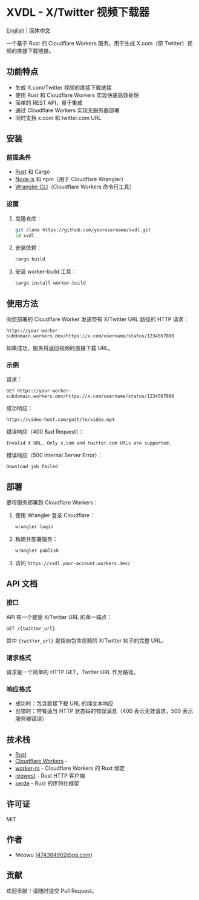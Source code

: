 # XVDL - X/Twitter 视频下载器

[English](README.md) | [简体中文](README_zh.md)

一个基于 Rust 的 Cloudflare Workers 服务，用于生成 X.com（原 Twitter）视频的直接下载链接。

## 功能特点

- 生成 X.com/Twitter 视频的直接下载链接
- 使用 Rust 和 Cloudflare Workers 实现快速高效处理
- 简单的 REST API，易于集成
- 通过 Cloudflare Workers 实现无服务器部署
- 同时支持 x.com 和 twitter.com URL

## 安装

### 前提条件

- [Rust](https://www.rust-lang.org/tools/install) 和 Cargo
- [Node.js](https://nodejs.org/) 和 npm（用于 Cloudflare Wrangler）
- [Wrangler CLI](https://developers.cloudflare.com/workers/wrangler/install-and-update/)（Cloudflare Workers 命令行工具）

### 设置

1. 克隆仓库：
   ```bash
   git clone https://github.com/yourusername/xvdl.git
   cd xvdl
   ```

2. 安装依赖：
   ```bash
   cargo build
   ```

3. 安装 worker-build 工具：
   ```bash
   cargo install worker-build
   ```

## 使用方法

向您部署的 Cloudflare Worker 发送带有 X/Twitter URL 路径的 HTTP 请求：

```
https://your-worker-subdomain.workers.dev/https://x.com/username/status/1234567890
```

如果成功，服务将返回视频的直接下载 URL。

### 示例

请求：
```
GET https://your-worker-subdomain.workers.dev/https://x.com/username/status/1234567890
```

成功响应：
```
https://video-host.com/path/to/video.mp4
```

错误响应（400 Bad Request）：
```
Invalid X URL. Only x.com and twitter.com URLs are supported.
```

错误响应（500 Internal Server Error）：
```
Download job failed
```

## 部署

要将服务部署到 Cloudflare Workers：

1. 使用 Wrangler 登录 Cloudflare：

   ```bash
   wrangler login
   ```

2. 构建并部署服务：

   ```bash
   wrangler publish
   ```

3. 访问 `https://xvdl.your-account.workers.dev/`

## API 文档

### 接口

API 有一个接受 X/Twitter URL 的单一端点：

```
GET /{twitter_url}
```

其中 `{twitter_url}` 是指向包含视频的 X/Twitter 帖子的完整 URL。

### 请求格式

请求是一个简单的 HTTP GET，Twitter URL 作为路径。

### 响应格式

- 成功时：包含直接下载 URL 的纯文本响应
- 出错时：带有适当 HTTP 状态码的错误消息（400 表示无效请求，500 表示服务器错误）

## 技术栈

- [Rust](https://www.rust-lang.org/)
- [Cloudflare Workers](https://workers.cloudflare.com/) -
- [worker-rs](https://github.com/cloudflare/workers-rs) - Cloudflare Workers 的 Rust 绑定
- [reqwest](https://github.com/seanmonstar/reqwest) - Rust HTTP 客户端
- [serde](https://github.com/serde-rs/serde) - Rust 的序列化框架

## 许可证

MIT

## 作者

- Meowu (474384902@qq.com)

## 贡献

欢迎贡献！请随时提交 Pull Request。
